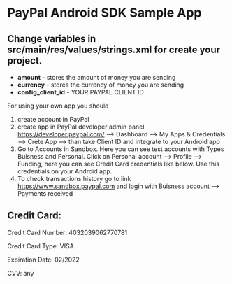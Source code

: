 PayPal Android SDK Sample App
=============================
Change variables in **src/main/res/values/strings.xml** for create your project.
------------------------------------------------------------
 - **amount** - stores the amount of money you are sending
 - **currency** - stores the currency of money you are sending
 - **config_client_id** - YOUR PAYPAL CLIENT ID

For using your own app you should
1. create account in PayPal
2. create app in PayPal developer admin panel
https://developer.paypal.com/ --> Dashboard --> My Apps & Credentials --> Crete App --> than take Client ID and integrate to your Android app
3. Go to Accounts in Sandbox. Here you can see test accounts with Types Buisness and Personal.
   Click on Personal account --> Profile --> Funding, here you can see Credit Card credentials like below. Use this credentials on your Android app.
4. To check transactions history go to link https://www.sandbox.paypal.com and login with Buisness account --> Payments received

**Credit Card:**
----------------
Credit Card Number:
4032039062770781

Credit Card Type:
VISA

Expiration Date:
02/2022

CVV:
any